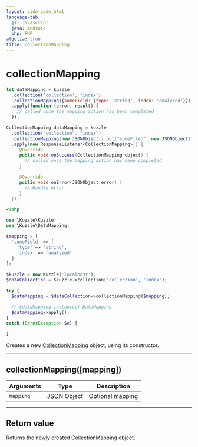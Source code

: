 ```yaml
---
layout: side-code.html
language-tab:
  js: Javascript
  java: Android
  php: PHP
algolia: true
title: collectionMapping
---
```


# collectionMapping

```js
let dataMapping = kuzzle
  .collection('collection', 'index')
  .collectionMapping({someField: {type: 'string', index: 'analyzed'}})
  .apply(function (error, result) {
    // called once the mapping action has been completed
  });
```

```java
CollectionMapping dataMapping = kuzzle
  .collection("collection", "index")
  .collectionMapping(new JSONObject().put("someFiled", new JSONObject().put("type", "string").put("index", "analyzed"))
  .apply(new ResponseListener<CollectionMapping>() {
     @Override
     public void onSuccess(CollectionMapping object) {
       // called once the mapping action has been completed
     }

     @Override
     public void onError(JSONObject error) {
       // Handle error
     }
  });
```

```php
<?php

use \Kuzzle\Kuzzle;
use \Kuzzle\DataMapping;

$mapping = [
  'someField' => [
    'type' => 'string',
    'index' => 'analyzed'
  ]
];

$kuzzle = new Kuzzle('localhost');
$dataCollection = $kuzzle->collection('collection', 'index');

try {
  $dataMapping = $dataCollection->collectionMapping($mapping);

  // $dataMapping instanceof DataMapping
  $dataMapping->apply();
}
catch (ErrorException $e) {

}
```

Creates a new [CollectionMapping](/sdk-reference/collection-mapping/) object, using its constructor.

---

## collectionMapping([mapping])

| Arguments | Type | Description |
|---------------|---------|----------------------------------------|
| ``mapping`` | JSON Object | Optional mapping |

---

## Return value

Returns the newly created [CollectionMapping](/sdk-reference/collection-mapping/) object.
